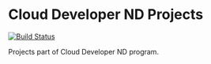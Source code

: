# Cloud Developer ND Projects
[![Build Status](https://travis-ci.com/gmpatil/cloud-dev-nd.svg?branch=master)](https://travis-ci.com/gmpatil/cloud-dev-nd)


Projects part of Cloud Developer ND program.

